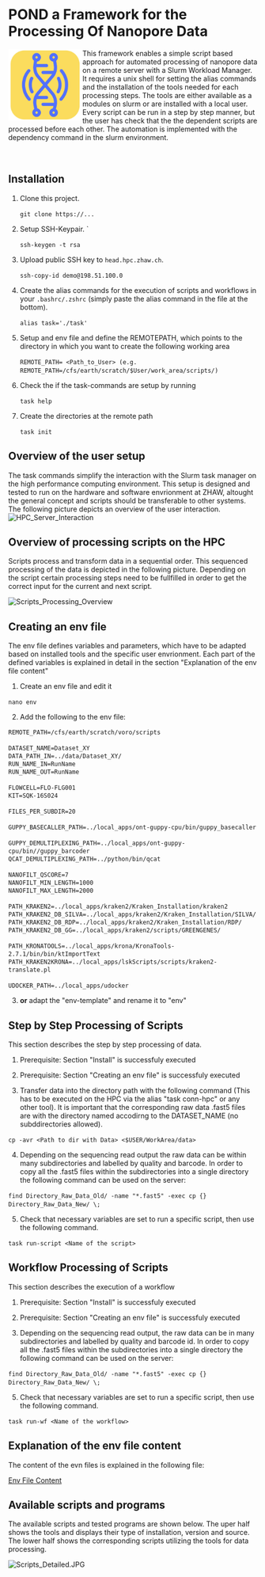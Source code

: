 # POND a Framework for the Processing Of Nanopore Data

<img align="left" img src="assets/POND_Logo.JPG" width="150">

This framework enables a simple script based approach for automated processing of nanopore data on a remote server with a Slurm Workload Manager. It requires a unix shell for setting the alias commands and the installation of the tools needed for each processing steps. The tools are either available as a modules on slurm or are installed with a local user. Every script can be run in a step by step manner, but the user has check that the the dependent scripts are processed before each other. The automation is implemented with the dependency command in the slurm environment.
<br/>
<br/>
<br/>

## Installation

1. Clone this project.  

    `git clone https://...` 

1. Setup SSH-Keypair. `

    `ssh-keygen -t rsa`

1.  Upload public SSH key to `head.hpc.zhaw.ch`.

    `ssh-copy-id demo@198.51.100.0`

1. Create the alias commands for the execution of scripts and workflows in your `.bashrc/.zshrc` (simply paste the alias command in the file at the bottom).

    `alias task='./task'`

1. Setup and env file and define the REMOTEPATH, which points to the directory in which you want to create the following working area

    `REMOTE_PATH= <Path_to_User> (e.g. REMOTE_PATH=/cfs/earth/scratch/$User/work_area/scripts/)` 

1. Check the if the task-commands are setup by running

    `task help`

1. Create the directories at the remote path

    `task init`

## Overview of the user setup
The task commands simplify the interaction with the Slurm task manager on the high performance computing environment. This setup is designed and tested to run on the hardware and software envrionment at ZHAW, altought the general concept and scripts should be transferable to other systems. The following picture depicts an overview of the user interaction.
![HPC_Server_Interaction](https://github.com/SebastianVonRotz/POND/blob/master/assets/Section_5.2_POND_Server_Interaction.jpg)

## Overview of processing scripts on the HPC
Scripts process and transform data in a sequential order. This sequenced processing of the data is depicted in the following picture. Depending on the script certain processing steps need to be fullfilled in order to get the correct input for the current and next script.

![Scripts_Processing_Overview](https://github.com/SebastianVonRotz/POND/blob/master/assets/Section_5.2_POND_Scripts_Flow.jpg)

## Creating an env file
The env file defines variables and parameters, which have to be adapted based on installed tools and the specific user envrionment. Each part of the defined variables is explained in detail in the section "Explanation of the env file content"

1. Create an env file and edit it

`nano env`

2. Add the following to the env file:
```
REMOTE_PATH=/cfs/earth/scratch/voro/scripts

DATASET_NAME=Dataset_XY
DATA_PATH_IN=../data/Dataset_XY/
RUN_NAME_IN=RunName
RUN_NAME_OUT=RunName

FLOWCELL=FLO-FLG001
KIT=SQK-16S024

FILES_PER_SUBDIR=20

GUPPY_BASECALLER_PATH=../local_apps/ont-guppy-cpu/bin/guppy_basecaller

GUPPY_DEMULTIPLEXING_PATH=../local_apps/ont-guppy-cpu/bin//guppy_barcoder
QCAT_DEMULTIPLEXING_PATH=../python/bin/qcat

NANOFILT_QSCORE=7
NANOFILT_MIN_LENGTH=1000
NANOFILT_MAX_LENGTH=2000

PATH_KRAKEN2=../local_apps/kraken2/Kraken_Installation/kraken2 
PATH_KRAKEN2_DB_SILVA=../local_apps/kraken2/Kraken_Installation/SILVA/
PATH_KRAKEN2_DB_RDP=../local_apps/kraken2/Kraken_Installation/RDP/
PATH_KRAKEN2_DB_GG=../local_apps/kraken2/scripts/GREENGENES/

PATH_KRONATOOLS=../local_apps/krona/KronaTools-2.7.1/bin/bin/ktImportText
PATH_KRAKEN2KRONA=../local_apps/lskScripts/scripts/kraken2-translate.pl

UDOCKER_PATH=../local_apps/udocker
```

3. **or** adapt the "env-template" and rename it to "env"

## Step by Step Processing of Scripts
This section describes the step by step processing of data.

1. Prerequisite: Section "Install" is successfuly executed

1. Prerequisite: Section "Creating an env file" is successfuly executed

1. Transfer data into the directory path with the following command (This has to be executed on the HPC via the alias "task conn-hpc" or any other tool). It is important that the corresponding raw data .fast5 files are with the directory named accodirng to the DATASET_NAME (no subddirectories allowed).

`cp -avr <Path to dir with Data> <$USER/WorkArea/data>`

4. Depending on the sequencing read output the raw data can be within many subdirectories and labelled by quality and barcode. In order to copy all the .fast5 files within the subdirectories into a single directory the following command can be used on the server:

`find Directory_Raw_Data_Old/ -name "*.fast5" -exec cp {} Directory_Raw_Data_New/ \;`

5. Check that necessary variables are set to run a specific script, then use the following command.

`task run-script <Name of the script>`


## Workflow Processing of Scripts
This section describes the execution of a workflow

1. Prerequisite: Section "Install" is successfuly executed

1. Prerequisite: Section "Creating an env file" is successfuly executed

4. Depending on the sequencing read output, the raw data can be in many subdirectories and labelled by quality and barcode id. In order to copy all the .fast5 files within the subdirectories into a single directory the following command can be used on the server:

`find Directory_Raw_Data_Old/ -name "*.fast5" -exec cp {} Directory_Raw_Data_New/ \;`

5. Check that necessary variables are set to run a specific script, then use the following command.

`task run-wf <Name of the workflow>`

## Explanation of the env file content
The content of the evn files is explained in the following file:

[Env File Content](https://github.com/SebastianVonRotz/POND/blob/master/env_file_content.md)

## Available scripts and programs
The available scripts and tested programs are shown below. The uper half shows the tools and displays their type of installation, version and source. The lower half shows the corresponding scripts utilizing the tools for data processing.

![Scripts_Detailed.JPG](https://github.com/SebastianVonRotz/POND/blob/master/assets/Section_5.2_POND_Scripts_Detailed.jpg)


